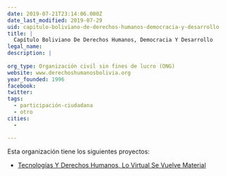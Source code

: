 ```yaml
---
date: 2019-07-21T23:14:06.000Z
date_last_modified: 2019-07-29
uid: capitulo-boliviano-de-derechos-humanos-democracia-y-desarrollo
title: |
  Capítulo Boliviano De Derechos Humanos, Democracia Y Desarrollo
legal_name: 
description: |
  
org_type: Organización civil sin fines de lucro (ONG)
website: www.derechoshumanosbolivia.org
year_founded: 1996
facebook: 
twitter: 
tags:
  - participación-ciudadana
  - otro
cities: 
  - 

---
```


Esta organización tiene los siguientes proyectos:

- [Tecnologías Y Derechos Humanos, Lo Virtual Se Vuelve Material](/proyectos/tecnologias-y-derechos-humanos-lo-virtual-se-vuelve-material)
